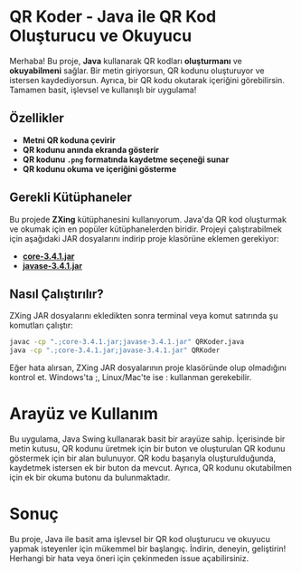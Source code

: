 # QR Koder - Java ile QR Kod Oluşturucu ve Okuyucu  

Merhaba! Bu proje, **Java** kullanarak QR kodları **oluşturmanı** ve **okuyabilmeni** sağlar. Bir metin giriyorsun, QR kodunu oluşturuyor ve istersen kaydediyorsun. Ayrıca, bir QR kodu okutarak içeriğini görebilirsin. Tamamen basit, işlevsel ve kullanışlı bir uygulama!

## Özellikler  
- **Metni QR koduna çevirir**  
- **QR kodunu anında ekranda gösterir**  
- **QR kodunu `.png` formatında kaydetme seçeneği sunar**  
- **QR kodunu okuma ve içeriğini gösterme**  

## Gerekli Kütüphaneler  
Bu projede **ZXing** kütüphanesini kullanıyorum. Java'da QR kod oluşturmak ve okumak için en popüler kütüphanelerden biridir. Projeyi çalıştırabilmek için aşağıdaki JAR dosyalarını indirip proje klasörüne eklemen gerekiyor:

- **[core-3.4.1.jar](https://repo1.maven.org/maven2/com/google/zxing/core/3.4.1/core-3.4.1.jar)**  
- **[javase-3.4.1.jar](https://repo1.maven.org/maven2/com/google/zxing/javase/3.4.1/javase-3.4.1.jar)**  

## Nasıl Çalıştırılır?  
ZXing JAR dosyalarını ekledikten sonra terminal veya komut satırında şu komutları çalıştır:

```sh
javac -cp ".;core-3.4.1.jar;javase-3.4.1.jar" QRKoder.java
java -cp ".;core-3.4.1.jar;javase-3.4.1.jar" QRKoder
```
Eğer hata alırsan, ZXing JAR dosyalarının proje klasöründe olup olmadığını kontrol et. Windows'ta ;, Linux/Mac'te ise : kullanman gerekebilir.

# Arayüz ve Kullanım

Bu uygulama, Java Swing kullanarak basit bir arayüze sahip. İçerisinde bir metin kutusu, QR kodunu üretmek için bir buton ve oluşturulan QR kodunu göstermek için bir alan bulunuyor. QR kodu başarıyla oluşturulduğunda, kaydetmek istersen ek bir buton da mevcut. Ayrıca, QR kodunu okutabilmen için ek bir okuma butonu da bulunmaktadır.

# Sonuç

Bu proje, Java ile basit ama işlevsel bir QR kod oluşturucu ve okuyucu yapmak isteyenler için mükemmel bir başlangıç. İndirin, deneyin, geliştirin! Herhangi bir hata veya öneri için çekinmeden issue açabilirsiniz.
